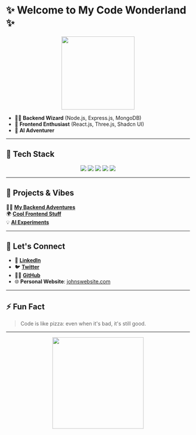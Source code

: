 # ✨ **Welcome to My Code Wonderland** ✨

<div align="center">
  <img src="https://media.giphy.com/media/8vQS2kAfbwZ9y/giphy.gif" width="200" />
</div>

- 🧑‍💻 **Backend Wizard** (Node.js, Express.js, MongoDB)
- 🎨 **Frontend Enthusiast** (React.js, Three.js, Shadcn UI)
- 🤖 **AI Adventurer**

---

## 🚀 **Tech Stack**

<div align="center">
  <img src="https://img.shields.io/badge/Node.js-339933?style=for-the-badge&logo=node.js&logoColor=white" />
  <img src="https://img.shields.io/badge/React-61DAFB?style=for-the-badge&logo=react&logoColor=black" />
  <img src="https://img.shields.io/badge/MongoDB-47A248?style=for-the-badge&logo=mongodb&logoColor=white" />
  <img src="https://img.shields.io/badge/Docker-2496ED?style=for-the-badge&logo=docker&logoColor=white" />
  <img src="https://img.shields.io/badge/AI-000000?style=for-the-badge&logo=artificial-intelligence&logoColor=white" />
</div>

---

## 🌌 **Projects & Vibes**

🧑‍💻 **[My Backend Adventures](https://github.com/JohnDoe/backend-projects)**  
🌍 **[Cool Frontend Stuff](https://github.com/JohnDoe/frontend-projects)**  
💡 **[AI Experiments](https://github.com/JohnDoe/ai-experiments)**

---

## 🎉 **Let's Connect**  

- 💼 **[LinkedIn](https://www.linkedin.com/in/johndoe)**
- 🐦 **[Twitter](https://twitter.com/johndoe)**
- 🧑‍💻 **[GitHub](https://github.com/JohnDoe)**
- 🌐 **Personal Website**: [johnswebsite.com](http://johnswebsite.com)

---

## ⚡ **Fun Fact**  
> Code is like pizza: even when it's bad, it's still good.

---

<div align="center">
  <img src="https://media.giphy.com/media/3o6nVlbktpM71lhYJm/giphy.gif" width="250" />
</div>
